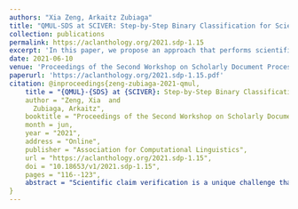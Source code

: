 ```yaml
---
authors: "Xia Zeng, Arkaitz Zubiaga"
title: "QMUL-SDS at SCIVER: Step-by-Step Binary Classification for Scientific Claim Verification"
collection: publications
permalink: https://aclanthology.org/2021.sdp-1.15
excerpt: 'In this paper, we propose an approach that performs scientific claim verification by doing binary classifications step-by-step.'
date: 2021-06-10
venue: 'Proceedings of the Second Workshop on Scholarly Document Processing'
paperurl: 'https://aclanthology.org/2021.sdp-1.15.pdf'
citation: @inproceedings{zeng-zubiaga-2021-qmul,
    title = "{QMUL}-{SDS} at {SCIVER}: Step-by-Step Binary Classification for Scientific Claim Verification",
    author = "Zeng, Xia  and
      Zubiaga, Arkaitz",
    booktitle = "Proceedings of the Second Workshop on Scholarly Document Processing",
    month = jun,
    year = "2021",
    address = "Online",
    publisher = "Association for Computational Linguistics",
    url = "https://aclanthology.org/2021.sdp-1.15",
    doi = "10.18653/v1/2021.sdp-1.15",
    pages = "116--123",
    abstract = "Scientific claim verification is a unique challenge that is attracting increasing interest. The SCIVER shared task offers a benchmark scenario to test and compare claim verification approaches by participating teams and consists in three steps: relevant abstract selection, rationale selection and label prediction. In this paper, we present team QMUL-SDS{'}s participation in the shared task. We propose an approach that performs scientific claim verification by doing binary classifications step-by-step. We trained a BioBERT-large classifier to select abstracts based on pairwise relevance assessments for each {\textless}claim, title of the abstract{\textgreater} and continued to train it to select rationales out of each retrieved abstract based on {\textless}claim, sentence{\textgreater}. We then propose a two-step setting for label prediction, i.e. first predicting {``}NOT{\_}ENOUGH{\_}INFO{''} or {``}ENOUGH{\_}INFO{''}, then label those marked as {``}ENOUGH{\_}INFO{''} as either {``}SUPPORT{''} or {``}CONTRADICT{''}. Compared to the baseline system, we achieve substantial improvements on the dev set. As a result, our team is the No. 4 team on the leaderboard.",
}
---
```


